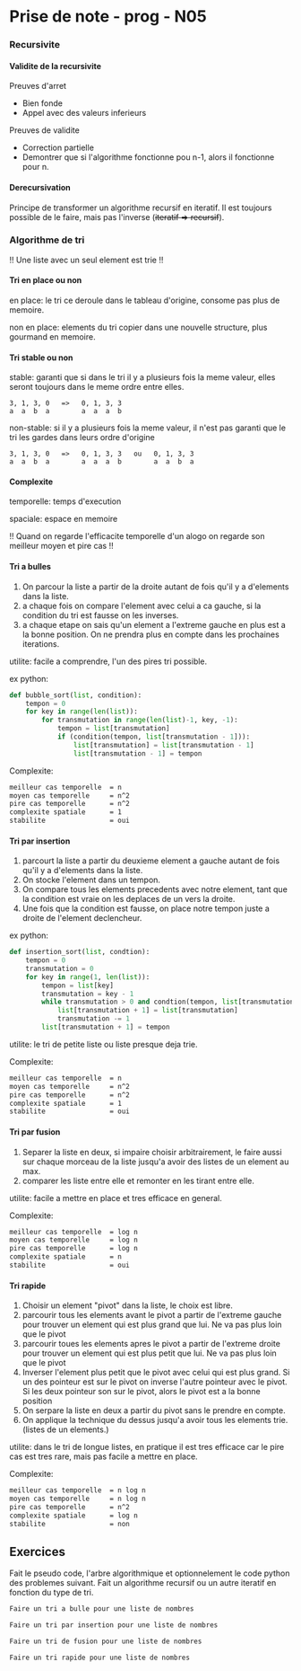 
# Prise de note - prog - N05

### Recursivite

#### Validite de la recursivite

Preuves d'arret
- Bien fonde
- Appel avec des valeurs inferieurs

Preuves de validite
- Correction partielle
- Demontrer que si l'algorithme fonctionne pou n-1, alors il fonctionne pour n.

#### Derecursivation

Principe de transformer un algorithme recursif en iteratif.
Il est toujours possible de le faire, mais pas l'inverse (~~iteratif => recursif~~).

### Algorithme de tri

!! Une liste avec un seul element est trie !!

#### Tri en place ou non

en place: le tri ce deroule dans le tableau d'origine, consome pas plus de memoire.

non en place: elements du tri copier dans une nouvelle structure, plus gourmand en memoire.

#### Tri stable ou non

stable: garanti que si dans le tri il y a plusieurs fois la meme valeur, elles seront toujours dans le meme ordre entre elles.

```
3, 1, 3, 0   =>   0, 1, 3, 3
a  a  b  a        a  a  a  b
```

non-stable: si il y a plusieurs fois la meme valeur, il n'est pas garanti que le tri les gardes dans leurs ordre d'origine
```
3, 1, 3, 0   =>   0, 1, 3, 3   ou   0, 1, 3, 3
a  a  b  a        a  a  a  b        a  a  b  a
```

#### Complexite

temporelle: temps d'execution

spaciale: espace en memoire

!! Quand on regarde l'efficacite temporelle d'un alogo on regarde son meilleur moyen et pire cas !!

#### Tri a bulles

1. On parcour la liste a partir de la droite autant de fois qu'il y a d'elements dans la liste.
2. a chaque fois on compare l'element avec celui a ca gauche, si la condition du tri est fausse on les inverses.
3. a chaque etape on sais qu'un element a l'extreme gauche en plus est a la bonne position. On ne prendra plus en compte dans les prochaines iterations.

utilite: facile a comprendre, l'un des pires tri possible.

ex python:
```py
def bubble_sort(list, condition):
    tempon = 0
    for key in range(len(list)):
        for transmutation in range(len(list)-1, key, -1):
            tempon = list[transmutation]
            if (condition(tempon, list[transmutation - 1])):
                list[transmutation] = list[transmutation - 1]
                list[transmutation - 1] = tempon
```

Complexite:
```txt
meilleur cas temporelle  = n
moyen cas temporelle     = n^2
pire cas temporelle      = n^2
complexite spatiale      = 1
stabilite                = oui
```

#### Tri par insertion

1. parcourt la liste a partir du deuxieme element a gauche autant de fois qu'il y a d'elements dans la liste.
2. On stocke l'element dans un tempon.
3. On compare tous les elements precedents avec notre element, tant que la condition est vraie on les deplaces de un vers la droite.
4. Une fois que la condition est fausse, on place notre tempon juste a droite de l'element declencheur.

ex python:
```py
def insertion_sort(list, condtion):
    tempon = 0
    transmutation = 0
    for key in range(1, len(list)):
        tempon = list[key]
        transmutation = key - 1
        while transmutation > 0 and condtion(tempon, list[transmutation]):
            list[transmutation + 1] = list[transmutation]
            transmutation -= 1
        list[transmutation + 1] = tempon
```

utilite: le tri de petite liste ou liste presque deja trie.

Complexite:
```txt
meilleur cas temporelle  = n
moyen cas temporelle     = n^2
pire cas temporelle      = n^2
complexite spatiale      = 1
stabilite                = oui
```

#### Tri par fusion

1. Separer la liste en deux, si impaire choisir arbitrairement, le faire aussi sur chaque morceau de la liste jusqu'a avoir des listes de un element au max.
2. comparer les liste entre elle et remonter en les tirant entre elle.

utilite: facile a mettre en place et tres efficace en general.

Complexite:
```txt
meilleur cas temporelle  = log n
moyen cas temporelle     = log n
pire cas temporelle      = log n
complexite spatiale      = n
stabilite                = oui
```

#### Tri rapide

1. Choisir un element "pivot" dans la liste, le choix est libre.
2. parcourir tous les elements avant le pivot a partir de l'extreme gauche pour trouver un element qui est plus grand que lui. Ne va pas plus loin que le pivot
3. parcourir toues les elements apres le pivot a partir de l'extreme droite pour trouver un element qui est plus petit que lui. Ne va pas plus loin que le pivot
4. Inverser l'element plus petit que le pivot avec celui qui est plus grand. Si un des pointeur est sur le pivot on inverse l'autre pointeur avec le pivot. Si les deux pointeur son sur le pivot, alors le pivot est a la bonne position
5. On serpare la liste en deux a partir du pivot sans le prendre en compte.
6. On applique la technique du dessus jusqu'a avoir tous les elements trie. (listes de un elements.)

utilite: dans le tri de longue listes, en pratique il est tres efficace car le pire cas est tres rare, mais pas facile a mettre en place.

Complexite:
```txt
meilleur cas temporelle  = n log n
moyen cas temporelle     = n log n
pire cas temporelle      = n^2
complexite spatiale      = log n
stabilite                = non
```

## Exercices

Fait le pseudo code, l'arbre algorithmique et optionnelement le code python des problemes suivant. Fait un algorithme recursif ou un autre iteratif en fonction du type de tri.

```txt
Faire un tri a bulle pour une liste de nombres
```

```txt
Faire un tri par insertion pour une liste de nombres
```

```txt
Faire un tri de fusion pour une liste de nombres
```

```txt
Faire un tri rapide pour une liste de nombres
```
